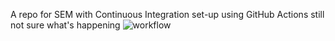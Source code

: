 A repo for SEM with Continuous Integration set-up using GitHub Actions
still not sure what's happening
![workflow](https://github.com/julkaswieta/sem/actions/workflows/main.yml/badge.svg)